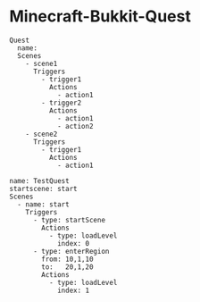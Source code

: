 Minecraft-Bukkit-Quest
======================

    Quest
      name:
      Scenes
        - scene1
          Triggers
            - trigger1
              Actions
                - action1
            - trigger2
              Actions
                - action1
                - action2
        - scene2
          Triggers
            - trigger1
              Actions
                - action1
                
    name: TestQuest
    startscene: start
    Scenes
      - name: start
        Triggers
          - type: startScene
            Actions
              - type: loadLevel
                index: 0
          - type: enterRegion
            from: 10,1,10
            to:   20,1,20
            Actions
              - type: loadLevel
                index: 1
                